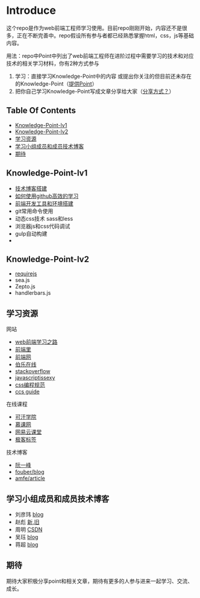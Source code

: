﻿# Introduce

这个repo是作为web前端工程师学习使用。目前repo刚刚开始，内容还不是很多，正在不断完善中。repo假设所有参与者都已经熟悉掌握html，css，js等基础内容。

用法：repo中Point中列出了web前端工程师在进阶过程中需要学习的技术和对应技术的相关学习材料，你有2种方式参与

1.  学习：直接学习Knowledge-Point中的内容 或提出你关注的但目前还未存在的Knowledge-Point（[提供Point](https://github.com/coolnameismy/front-end-study-group/issues/3)）
2.  把你自己学习Knowledge-Point写成文章分享给大家（[分享方式？](https://github.com/coolnameismy/front-end-study-group/issues/3)）


## Table Of Contents

* [Knowledge-Point-lv1](#Knowledge-Point-lv1)
* [Knowledge-Point-lv2](#Knowledge-Point-lv2)
* [学习资源](#学习资源)
* [学习小组成员和成员技术博客](#学习小组成员)
* [期待](#期待)


##  Knowledge-Point-lv1

-	[技术博客搭建][1]
-	[如何使用github高效的学习][3]
-	[前端开发工具和环境搭建][4]
-	git常用命令使用
-	动态css技术 sass和less
-	浏览器js和css代码调试
-	gulp自动构建
-	

##  Knowledge-Point-lv2

-	[requirejs][2]
-	sea.js
-	Zepto.js
-	handlerbars.js



## 学习资源

网站

-	[web前端学习之路](http://www.w3cways.com/)
-	[前端里](http://www.yyyweb.com/)
-	[前端网](http://www.w3cfuns.com/)
-	[伯乐在线](http://web.jobbole.com/)
-	[stackoverflow](http://stackoverflow.com/)
-	[javascriptissexy](http://javascriptissexy.com/)
-	[css编程规范](http://cssguidelin.es/)
-	[ccs guide](http://cssguidelin.es/)


在线课程

- [可汗学院](www.khanacademy.org)
- [慕课网](http://www.imooc.com/)
- [网易云课堂](http://study.163.com/)
- [极客标签](http://www.gbtags.com)

技术博客

-	[阮一峰](http://www.ruanyifeng.com/blog/)
-	[fouber/blog](https://github.com/fouber/blog)
-	[amfe/article](https://github.com/amfe/article)

## 学习小组成员和成员技术博客

- 刘彦玮 [blog](http://liuyanwei.jumppo.com/index.html)
- 赵彪 [新](https://buildall.github.io/),[旧](http://blog.csdn.net/developer_biao)
- 周明 [CSDN](http://blog.csdn.net/zm3250530)
- 吴珏 [blog](http://aawujue.github.io)
- 蒋超 [blog](http://jiangchao0319.github.io)

## 期待

期待大家积极分享point和相关文章，期待有更多的人参与进来一起学习、交流、成长。

 
[1]:https://github.com/coolnameismy/front-end-study-group/blob/master/Point/level1/%E6%8A%80%E6%9C%AF%E5%8D%9A%E5%AE%A2%E6%90%AD%E5%BB%BA.md
[2]:https://github.com/coolnameismy/front-end-study-group/blob/master/Point/level2/requirejs.md
[3]:https://github.com/coolnameismy/front-end-study-group/blob/master/Point/level1/%E5%A6%82%E4%BD%95%E4%BD%BF%E7%94%A8github%E9%AB%98%E6%95%88%E7%9A%84%E5%AD%A6%E4%B9%A0.md
[4]:http://liuyanwei.jumppo.com/2015/11/27/fe-environment.html

